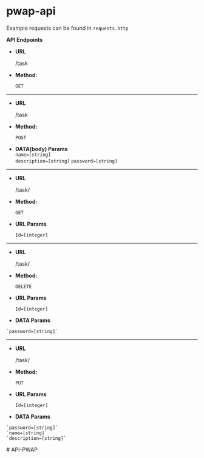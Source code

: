 # pwap-api

Example requests can be found in `requests.http`

**API Endpoints**

* **URL**

  /task

* **Method:**
  
  `GET`

-----------------------------------------------------

* **URL**

  /task

* **Method:**
  
  `POST`
  
*  **DATA(body) Params**  
    `name=[string]`  
    `description=[string]`
    `password=[string]`

-----------------------------------------------------

* **URL**

  /task/<id>

* **Method:**
  
  `GET`
  
*  **URL Params**
    
    `Id=[integer]`  
  
-----------------------------------------------------

* **URL**

  /task/<id>

* **Method:**
  
  `DELETE`
  
*  **URL Params**
    
    `Id=[integer]`  
  
  *  **DATA Params**
  
    `password=[string]`
  
  -----------------------------------------------------

* **URL**

  /task/<id>

* **Method:**
  
  `PUT`
  
*  **URL Params**
    
    `Id=[integer]`  
  
  *  **DATA Params**
  
    `password=[string]`
    `name=[string]`
    `description=[string]`
  
#   A P I - P W A P  
 